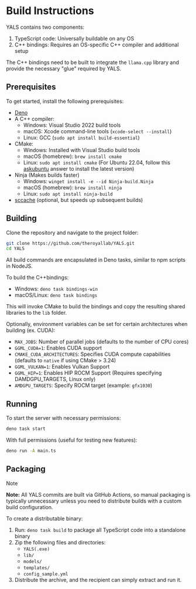 # Build Instructions

YALS contains two components:
1. TypeScript code: Universally buildable on any OS
2. C++ bindings: Requires an OS-specific C++ compiler and additional setup

The C++ bindings need to be built to integrate the `llama.cpp` library and provide the necessary "glue" required by YALS.

## Prerequisites

To get started, install the following prerequisites:
- [Deno](https://deno.com) 
- A C++ compiler:
	- Windows: Visual Studio 2022 build tools
	- macOS: Xcode command-line tools (`xcode-select --install`)
	- Linux: GCC (`sudo apt install build-essential`)
- CMake:
	- Windows: Installed with Visual Studio build tools
	- macOS (homebrew): `brew install cmake`
	- Linux: `sudo apt install cmake` (For Ubuntu 22.04, follow this [askubuntu](https://askubuntu.com/a/865294) answer to install the latest version)
- Ninja (Makes builds faster)
	- Windows: `winget install -e --id Ninja-build.Ninja`
	- macOS (homebrew): `brew install ninja`
	- Linux: `sudo apt install ninja-build`
- [sccache](https://github.com/mozilla/sccache) (optional, but speeds up subsequent builds)

## Building

Clone the repository and navigate to the project folder:
```sh
git clone https://github.com/theroyallab/YALS.git
cd YALS
```

All build commands are encapsulated in Deno tasks, similar to npm scripts in NodeJS.

To build the C++bindings:

- Windows: `deno task bindings-win`
- macOS/Linux: `deno task bindings`

This will invoke CMake to build the bindings and copy the resulting shared libraries to the `lib` folder.

Optionally, environment variables can be set for certain architectures when building (ex. CUDA):
- `MAX_JOBS`: Number of parallel jobs (defaults to the number of CPU cores)
- `GGML_CUDA=1`: Enables CUDA support
- `CMAKE_CUDA_ARCHITECTURES`: Specifies CUDA compute capabilities (defaults to `native` if using CMake > 3.24)
- `GGML_VULKAN=1`: Enables Vulkan Support
- `GGML_HIP=1`: Enables HIP ROCM Support (Requires specifying DAMDGPU_TARGETS, Linux only)
- `AMDGPU_TARGETS`: Specify ROCM target (example: `gfx1030`)

## Running

To start the server with necessary permissions:
```sh
deno task start
```

With full permissions (useful for testing new features):
```sh
deno run -A main.ts
```

## Packaging

> [!NOTE]
> **Note:** All YALS commits are built via GitHub Actions, so manual packaging is typically unnecessary unless you need to distribute builds with a custom build configuration.

To create a distributable binary:

1. Run: `deno task build` to package all TypeScript code into a standalone binary
2. Zip the following files and directories:
   - `YALS(.exe)`
   - `lib/`
   - `models/`
   - `templates/`
   - `config_sample.yml`
3. Distribute the archive, and the recipient can simply extract and run it.
